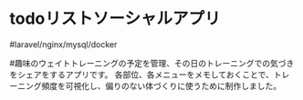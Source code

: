 # todoリストソーシャルアプリ
#laravel/nginx/mysql/docker

#趣味のウェイトトレーニングの予定を管理、その日のトレーニングでの気づきをシェアをするアプリです。
各部位、各メニューをメモしておくことで、トレーニング頻度を可視化し、偏りのない体づくりに使うために制作しました。

